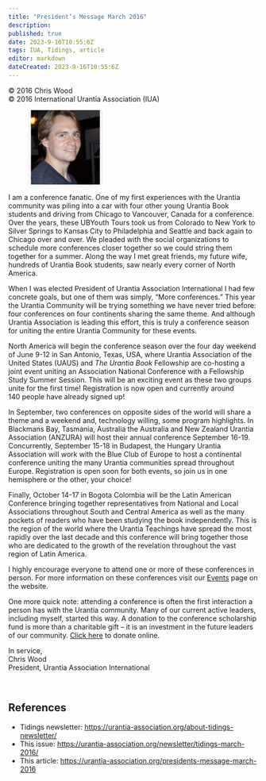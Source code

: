 ```yaml
---
title: "President’s Message March 2016"
description: 
published: true
date: 2023-9-16T10:55:6Z
tags: IUA, Tidings, article
editor: markdown
dateCreated: 2023-9-16T10:55:6Z
---
```


<p class="v-card v-sheet theme--light gray lighten-3 px-2">© 2016 Chris Wood<br>© 2016 International Urantia Association (IUA)</p>

<figure id="Figure_1" class="image urantiapedia image-style-align-left">
<img src="../../../image/article/IUA_Tidings/Chris-Wood-framed-150x150.jpg">
</figure>

I am a conference fanatic. One of my first experiences with the Urantia community was piling into a car with four other young Urantia Book students and driving from Chicago to Vancouver, Canada for a conference. Over the years, these UBYouth Tours took us from Colorado to New York to Silver Springs to Kansas City to Philadelphia and Seattle and back again to Chicago over and over. We pleaded with the social organizations to schedule more conferences closer together so we could string them together for a summer. Along the way I met great friends, my future wife, hundreds of Urantia Book students, saw nearly every corner of North America.

When I was elected President of Urantia Association International I had few concrete goals, but one of them was simply, “More conferences.” This year the Urantia Community will be trying something we have never tried before: four conferences on four continents sharing the same theme. And although Urantia Association is leading this effort, this is truly a conference season for uniting the entire Urantia Community for these events.

North America will begin the conference season over the four day weekend of June 9-12 in San Antonio, Texas, USA, where Urantia Association of the United States (UAUS) and _The Urantia Book_ Fellowship are co-hosting a joint event uniting an Association National Conference with a Fellowship Study Summer Session. This will be an exciting event as these two groups unite for the first time! Registration is now open and currently around 140 people have already signed up!

In September, two conferences on opposite sides of the world will share a theme and a weekend and, technology willing, some program highlights. In Blackmans Bay, Tasmania, Australia the Australia and New Zealand Urantia Association (ANZURA) will host their annual conference September 16-19. Concurrently, September 15-18 in Budapest, the Hungary Urantia Association will work with the Blue Club of Europe to host a continental conference uniting the many Urantia communities spread throughout Europe. Registration is open soon for both events, so join us in one hemisphere or the other, your choice!

Finally, October 14-17 in Bogota Colombia will be the Latin American Conference bringing together representatives from National and Local Associations throughout South and Central America as well as the many pockets of readers who have been studying the book independently. This is the region of the world where the Urantia Teachings have spread the most rapidly over the last decade and this conference will bring together those who are dedicated to the growth of the revelation throughout the vast region of Latin America.

I highly encourage everyone to attend one or more of these conferences in person. For more information on these conferences visit our [Events](http://urantia-association.org/events-list/) page on the website.

One more quick note: attending a conference is often the first interaction a person has with the Urantia community. Many of our current active leaders, including myself, started this way. A donation to the conference scholarship fund is more than a charitable gift – it is an investment in the future leaders of our community. [Click here](https://urantia-association.org/get-involved/support-uai/) to donate online.

In service,  
Chris Wood  
President, Urantia Association International

<br style="clear:both;"/>

## References

- Tidings newsletter: https://urantia-association.org/about-tidings-newsletter/
- This issue: https://urantia-association.org/newsletter/tidings-march-2016/
- This article: https://urantia-association.org/presidents-message-march-2016